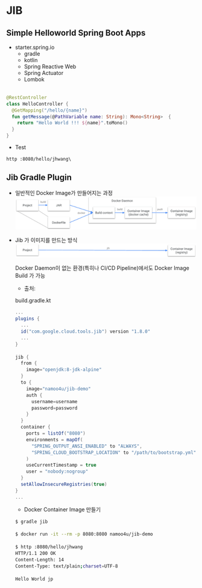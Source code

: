 # JIB

## Simple Helloworld Spring Boot Apps

  - starter.spring.io
    - gradle
    - kotlin
    - Spring Reactive Web
    - Spring Actuator
    - Lombok

  ```kotlin

  @RestController
  class HelloController {
    @GetMapping("/hello/{name}") 
    fun getMessage(@PathVariable name: String): Mono<String>  {
      return "Hello World !!! ${name}".toMono()
    }
  }
  ```

- Test 
```
http :8080/hello/jhwang\
```

## Jib Gradle Plugin

- 일반적인 Docker Image가 만들어지는 과정
![](img/docker_build_flowrc1o.max.png)

- Jib 가 이미지를 만드는 방식
![](img/jib_build_flowb135.png)

  Docker Daemon이 없는 환경(특히나 CI/CD Pipeline)에서도 Docker Image Build 가 가능

  * 출처: 

  build.gradle.kt
  ```gradle
  ...
  plugins {
    ...
    id("com.google.cloud.tools.jib") version "1.8.0"
    ...
  }

  jib {
    from {
      image="openjdk:8-jdk-alpine"
    }
    to {
      image="namoo4u/jib-demo"
      auth {
        username=username
        password=password
      }
    }
    container {
      ports = listOf("8080")
      environments = mapOf(
        "SPRING_OUTPUT_ANSI_ENABLED" to "ALWAYS",
        "SPRING_CLOUD_BOOTSTRAP_LOCATION" to "/path/to/bootstrap.yml"
      )
      useCurrentTimestamp = true
      user = "nobody:nogroup"
    }
    setAllowInsecureRegistries(true)
  }
  ...
  ```

  - Docker Container Image 만들기
  ```bash
  $ gradle jib

  $ docker run -it --rm -p 8080:8080 namoo4u/jib-demo

  $ http :8080/hello/jhwang
  HTTP/1.1 200 OK
  Content-Length: 14
  Content-Type: text/plain;charset=UTF-8

  Hello World jp

  ```

